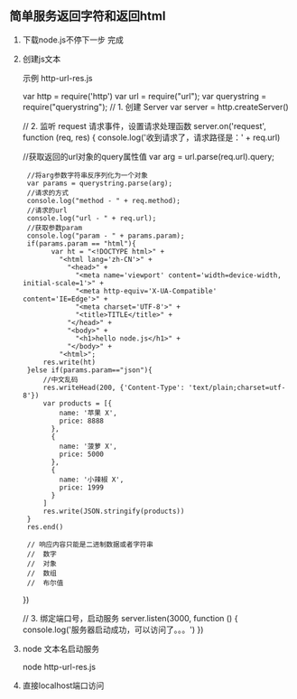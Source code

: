 ## 简单服务返回字符和返回html

1. 下载node.js不停下一步 完成

2. 创建js文本

   示例 http-url-res.js

   	var http = require('http')
   	var url = require("url");
   	var querystring = require("querystring");
   	// 1. 创建 Server
   	var server = http.createServer()
   	
   	// 2. 监听 request 请求事件，设置请求处理函数
   	server.on('request', function (req, res) {
   	  console.log('收到请求了，请求路径是：' + req.url)
   	
   	//获取返回的url对象的query属性值 
   		var arg = url.parse(req.url).query;
   		
   		//将arg参数字符串反序列化为一个对象
   		var params = querystring.parse(arg);
   		//请求的方式
   		console.log("method - " + req.method);
   		//请求的url
   		console.log("url - " + req.url);
   		//获取参数param
   		console.log("param - " + params.param);
   		if(params.param == "html"){
   			  var ht = "<!DOCTYPE html>" +
   				"<html lang='zh-CN'>" +
   				  "<head>" +
   					"<meta name='viewport' content='width=device-width, initial-scale=1'>" +
   					"<meta http-equiv='X-UA-Compatible' content='IE=Edge'>" +
   					"<meta charset='UTF-8'>" +
   					"<title>TITLE</title>" +
   				  "</head>" +
   				  "<body>" +
   					"<h1>hello node.js</h1>" +
   				  "</body>" +
   				"<html>";
   			res.write(ht)
   		}else if(params.param=="json"){
   			//中文乱码
   			res.writeHead(200, {'Content-Type': 'text/plain;charset=utf-8'})
   		    var products = [{
   				name: '苹果 X',
   				price: 8888
   			  },
   			  {
   				name: '菠萝 X',
   				price: 5000
   			  },
   			  {
   				name: '小辣椒 X',
   				price: 1999
   			  }
   			]
   			res.write(JSON.stringify(products))
   		}
   	 	res.end()
   	
   	    // 响应内容只能是二进制数据或者字符串
   	    //  数字
   	    //  对象
   	    //  数组
   	    //  布尔值
   	})
   	
   	// 3. 绑定端口号，启动服务
   	server.listen(3000, function () {
   	  console.log('服务器启动成功，可以访问了。。。')
   	})
   	
    

3. node 文本名启动服务

   node http-url-res.js

4. 直接localhost端口访问

